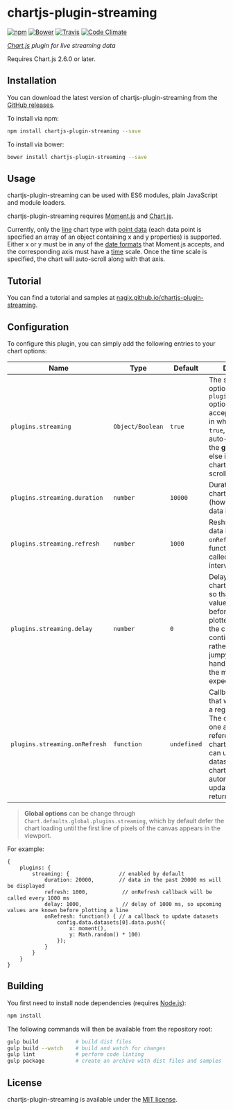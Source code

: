 # chartjs-plugin-streaming

[![npm](https://img.shields.io/npm/v/chartjs-plugin-streaming.svg?style=flat-square)](https://npmjs.com/package/chartjs-plugin-streaming) [![Bower](https://img.shields.io/bower/v/chartjs-plugin-streaming.svg?style=flat-square)](https://libraries.io/bower/chartjs-plugin-streaming) [![Travis](https://img.shields.io/travis/chartjs/chartjs-plugin-streaming.svg?style=flat-square)](https://travis-ci.org/chartjs/chartjs-plugin-streaming) [![Code Climate](https://img.shields.io/codeclimate/github/chartjs/chartjs-plugin-streaming.svg?style=flat-square)](https://codeclimate.com/github/chartjs/chartjs-plugin-streaming)

*[Chart.js](http://www.chartjs.org) plugin for live streaming data*

Requires Chart.js 2.6.0 or later.

## Installation

You can download the latest version of chartjs-plugin-streaming from the [GitHub releases](https://github.com/nagix/chartjs-plugin-streaming/releases/latest).

To install via npm:

```bash
npm install chartjs-plugin-streaming --save
```

To install via bower:

```bash
bower install chartjs-plugin-streaming --save
```

## Usage

chartjs-plugin-streaming can be used with ES6 modules, plain JavaScript and module loaders.

chartjs-plugin-streaming requires [Moment.js](http://momentjs.com/) and [Chart.js](http://www.chartjs.org).

Currently, only the [line](http://www.chartjs.org/docs/latest/charts/line.html) chart type with [point data](http://www.chartjs.org/docs/latest/charts/line.html#point) (each data point is specified an array of an object containing x and y properties) is supported. Either x or y must be in any of the [date formats](http://momentjs.com/docs/#/parsing/) that Moment.js accepts, and the corresponding axis must have a [time](http://www.chartjs.org/docs/latest/axes/cartesian/time.html) scale. Once the time scale is specified, the chart will auto-scroll along with that axis.

## Tutorial

You can find a tutorial and samples at [nagix.github.io/chartjs-plugin-streaming](https://nagix.github.io/chartjs-plugin-streaming).

## Configuration

To configure this plugin, you can simply add the following entries to your chart options:

| Name | Type | Default | Description |
| ---- | ---- | ------- | ----------- |
| `plugins.streaming` | `Object/Boolean` | `true` | The streaming options (see `plugins.streaming.*` options). Also accepts a boolean, in which case if `true`, the chart will auto-scroll using the **global options**, else if `false`, the chart will not auto-scroll.
| `plugins.streaming.duration` | `number` | `10000` | Duration of the chart in milliseconds (how much time of data it will show).
| `plugins.streaming.refresh` | `number` | `1000` | Reshresh interval of data in milliseconds. `onRefresh` callback function will be called at this interval.
| `plugins.streaming.delay` | `number` | `0` | Delay added to the chart in milliseconds so that upcoming values are known before lines are plotted. This makes the chart look like a continual stream rather than very jumpy on the right hand side. Specify the maximum expected delay.
| `plugins.streaming.onRefresh` | `function` | `undefined` | Callback function that will be called at a regular interval. The callback takes one argument, a reference to the chart object. You can update your datasets here. The chart will be automatically updated after returning.

> **Global options** can be change through `Chart.defaults.global.plugins.streaming`, which by default defer the chart loading until the first line of pixels of the canvas appears in the viewport.

For example:

```
{
    plugins: {
        streaming: {                // enabled by default
            duration: 20000,        // data in the past 20000 ms will be displayed
            refresh: 1000,           // onRefresh callback will be called every 1000 ms
            delay: 1000,             // delay of 1000 ms, so upcoming values are known before plotting a line
            onRefresh: function() { // a callback to update datasets
                config.data.datasets[0].data.push({
                    x: moment(),
                    y: Math.random() * 100)
                });
            }
        }
    }
}
```

## Building

You first need to install node dependencies (requires [Node.js](https://nodejs.org/)):

```bash
npm install
```

The following commands will then be available from the repository root:

```bash
gulp build            # build dist files
gulp build --watch    # build and watch for changes
gulp lint             # perform code linting
gulp package          # create an archive with dist files and samples
```

## License

chartjs-plugin-streaming is available under the [MIT license](http://opensource.org/licenses/MIT).
